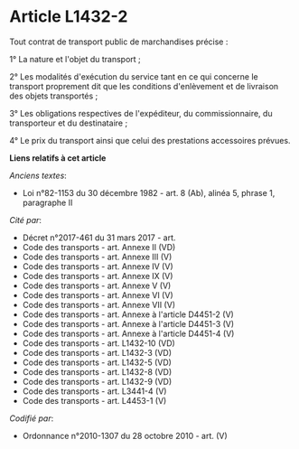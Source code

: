 # Article L1432-2

Tout contrat de transport public de marchandises précise :

1° La nature et l'objet du transport ;

2° Les modalités d'exécution du service tant en ce qui concerne le transport proprement dit que les conditions d'enlèvement
et de livraison des objets transportés ;

3° Les obligations respectives de l'expéditeur, du commissionnaire, du transporteur et du destinataire ;

4° Le prix du transport ainsi que celui des prestations accessoires prévues.

**Liens relatifs à cet article**

_Anciens textes_:

  - Loi n°82-1153 du 30 décembre 1982 - art. 8 (Ab), alinéa 5, phrase 1, paragraphe II

_Cité par_:

  - Décret n°2017-461 du 31 mars 2017 - art.
  - Code des transports - art. Annexe II (VD)
  - Code des transports - art. Annexe III (V)
  - Code des transports - art. Annexe IV (V)
  - Code des transports - art. Annexe IX (V)
  - Code des transports - art. Annexe V (V)
  - Code des transports - art. Annexe VI (V)
  - Code des transports - art. Annexe VII (V)
  - Code des transports - art. Annexe à l'article D4451-2 (V)
  - Code des transports - art. Annexe à l'article D4451-3 (V)
  - Code des transports - art. Annexe à l'article D4451-4 (V)
  - Code des transports - art. L1432-10 (VD)
  - Code des transports - art. L1432-3 (VD)
  - Code des transports - art. L1432-5 (VD)
  - Code des transports - art. L1432-8 (VD)
  - Code des transports - art. L1432-9 (VD)
  - Code des transports - art. L3441-4 (V)
  - Code des transports - art. L4453-1 (V)

_Codifié par_:

  - Ordonnance n°2010-1307 du 28 octobre 2010 - art. (V)
